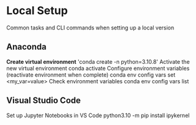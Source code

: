 # Local Setup
Common tasks and CLI commands when setting up a local version

## Anaconda
**Create virtual environment**
'conda create -n <envname> python=3.10.8'
Activate the new virtual environment
conda activate <envname>
Configure environment variables (reactivate environment when complete) 
conda env config vars set <my_var=value>
Check environment variables
conda env config vars list

## Visual Studio Code
Set up Jupyter Notebooks in VS Code
python3.10 -m pip install ipykernel
